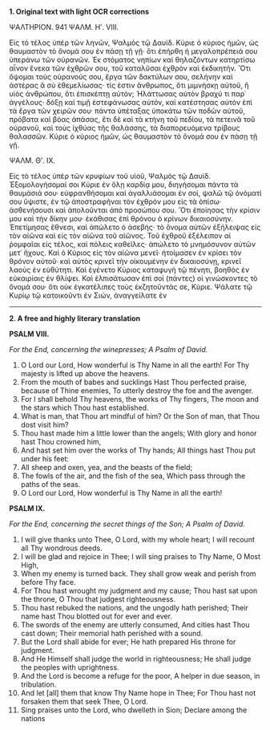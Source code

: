 **1. Original text with light OCR corrections**

ΨΑΛΤΗΡΙΟΝ.
941
ΨΑΛΜ. Ηʹ. VIII.

Εἰς τὸ τέλος ὑπὲρ τῶν ληνῶν, Ψαλμὸς τῷ Δαυίδ.
Κύριε ὁ κύριος ἡμῶν, ὡς θαυμαστὸν τὸ ὄνομά σου ἐν πάσῃ τῇ γῇ· ὅτι
ἐπήρθη ἡ μεγαλοπρέπειά σου ὑπεράνω τῶν οὐρανῶν.
Ἐκ στόματος νηπίων καὶ θηλαζόντων κατηρτίσω αἶνον ἕνεκα τῶν ἐχθρῶν
σου, τοῦ καταλῦσαι ἐχθρὸν καὶ ἐκδικητήν.
Ὅτι ὄψομαι τοὺς οὐρανούς σου, ἔργα τῶν δακτύλων σου, σελήνην καὶ ἀστέρας ἃ σὺ ἐθεμελίωσας·
τίς ἐστιν ἄνθρωπος, ὅτι μιμνήσκῃ αὐτοῦ, ἢ υἱὸς ἀνθρώπου, ὅτι ἐπισκέπτῃ αὐτόν;
Ἠλάττωσας αὐτὸν βραχύ τι παρ᾿ ἀγγέλους· δόξῃ καὶ τιμῇ ἐστεφάνωσας αὐτόν,
καὶ κατέστησας αὐτὸν ἐπὶ τὰ ἔργα τῶν χειρῶν σου· πάντα ὑπέταξας ὑποκάτω τῶν
ποδῶν αὐτοῦ, πρόβατα καὶ βόας ἀπάσας, ἔτι δὲ καὶ τὰ κτήνη τοῦ
πεδίου, τὰ πετεινὰ τοῦ οὐρανοῦ, καὶ τοὺς ἰχθύας τῆς θαλάσσης,
τὰ διαπορευόμενα τρίβους θαλασσῶν.
Κύριε ὁ κύριος ἡμῶν, ὡς θαυμαστὸν τὸ ὄνομά σου ἐν πάσῃ τῇ γῇ.

ΨΑΛΜ. Θʹ. IX.

Εἰς τὸ τέλος ὑπὲρ τῶν κρυφίων τοῦ υἱοῦ, Ψαλμὸς τῷ Δαυίδ.
Ἐξομολογήσομαί σοι Κύριε ἐν ὅλῃ καρδίᾳ μου, διηγήσομαι πάντα
τὰ θαυμάσιά σου·
εὐφρανθήσομαι καὶ ἀγαλλιάσομαι ἐν σοί, ψαλῶ τῷ ὀνόματί σου ὕψιστε,
ἐν τῷ ἀποστραφῆναι τὸν ἐχθρόν μου εἰς τὰ ὀπίσω· ἀσθενήσουσι καὶ ἀπολοῦνται ἀπὸ προσώπου σου.
Ὅτι ἐποίησας τὴν κρίσιν μου καὶ τὴν δίκην μου· ἐκάθισας ἐπὶ θρόνου
ὁ κρίνων δικαιοσύνην.
Ἐπετίμησας ἔθνεσι, καὶ ἀπώλετο ὁ ἀσεβής· τὸ ὄνομα αὐτῶν ἐξήλειψας εἰς τὸν αἰῶνα καὶ εἰς τὸν αἰῶνα τοῦ
αἰῶνος.
Τοῦ ἐχθροῦ ἐξέλειπον αἱ ῥομφαῖαι εἰς τέλος, καὶ πόλεις καθεῖλες· ἀπώλετο τὸ μνημόσυνον αὐτῶν μετ᾿ ἤχους.
Καὶ ὁ Κύριος εἰς τὸν αἰῶνα μενεῖ· ἡτοίμασεν ἐν κρίσει τὸν θρόνον αὐτοῦ·
καὶ αὐτὸς κρινεῖ τὴν οἰκουμένην ἐν δικαιοσύνῃ, κρινεῖ λαοὺς ἐν εὐθύτητι.
Καὶ ἐγένετο Κύριος καταφυγὴ τῷ πένητι, βοηθὸς ἐν εὐκαιρίαις ἐν θλίψει.
Καὶ ἐλπισάτωσαν ἐπὶ σοὶ (πάντες) οἱ γινώσκοντες τὸ ὄνομά σου· ὅτι οὐκ ἐγκατέλιπες τοὺς ἐκζητοῦντάς σε, Κύριε.
Ψάλατε τῷ Κυρίῳ τῷ κατοικοῦντι ἐν Σιών, ἀναγγείλατε ἐν

---

**2. A free and highly literary translation**

**PSALM VIII.**

*For the End, concerning the winepresses; A Psalm of David.*

1.  O Lord our Lord,
    How wonderful is Thy Name in all the earth!
    For Thy majesty is lifted up above the heavens.
2.  From the mouth of babes and sucklings
    Hast Thou perfected praise, because of Thine enemies,
    To utterly destroy the foe and the avenger.
3.  For I shall behold Thy heavens, the works of Thy fingers,
    The moon and the stars which Thou hast established.
4.  What is man, that Thou art mindful of him?
    Or the Son of man, that Thou dost visit him?
5.  Thou hast made him a little lower than the angels;
    With glory and honor hast Thou crowned him,
6.  And hast set him over the works of Thy hands;
    All things hast Thou put under his feet:
7.  All sheep and oxen, yea, and the beasts of the field;
8.  The fowls of the air, and the fish of the sea,
    Which pass through the paths of the seas.
9.  O Lord our Lord,
    How wonderful is Thy Name in all the earth!

**PSALM IX.**

*For the End, concerning the secret things of the Son; A Psalm of David.*

1.  I will give thanks unto Thee, O Lord, with my whole heart;
    I will recount all Thy wondrous deeds.
2.  I will be glad and rejoice in Thee;
    I will sing praises to Thy Name, O Most High,
3.  When my enemy is turned back.
    They shall grow weak and perish from before Thy face.
4.  For Thou hast wrought my judgment and my cause;
    Thou hast sat upon the throne, O Thou that judgest righteousness.
5.  Thou hast rebuked the nations, and the ungodly hath perished;
    Their name hast Thou blotted out for ever and ever.
6.  The swords of the enemy are utterly consumed,
    And cities hast Thou cast down;
    Their memorial hath perished with a sound.
7.  But the Lord shall abide for ever;
    He hath prepared His throne for judgment.
8.  And He Himself shall judge the world in righteousness;
    He shall judge the peoples with uprightness.
9.  And the Lord is become a refuge for the poor,
    A helper in due season, in tribulation.
10. And let [all] them that know Thy Name hope in Thee;
    For Thou hast not forsaken them that seek Thee, O Lord.
11. Sing praises unto the Lord, who dwelleth in Sion;
    Declare among the nations